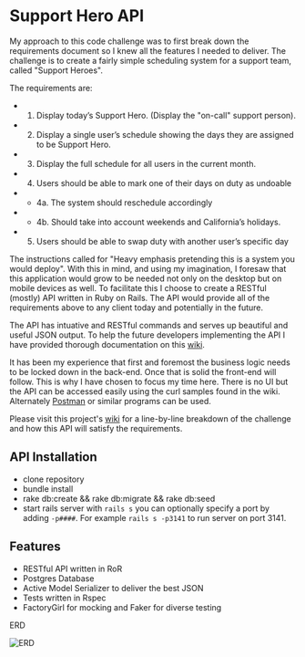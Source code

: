 # Support Hero API

My approach to this code challenge was to first break down the requirements document so I knew all the features I needed to deliver. The challenge is to create a fairly simple scheduling system for a support team, called "Support Heroes".  

The requirements are:

* 1. Display today’s Support Hero. (Display the "on-call" support person).
* 2. Display a single user’s schedule showing the days they are assigned to be Support Hero.
* 3. Display the full schedule for all users in the current month.
* 4. Users should be able to mark one of their days on duty as undoable
* - 4a. The system should reschedule accordingly
* - 4b. Should take into account weekends and California’s holidays.
* 5. Users should be able to swap duty with another user’s specific day

The instructions called for "Heavy emphasis pretending this is a system you would deploy". With this in mind, and using my imagination, I foresaw that this application would grow to be needed not only on the desktop but on mobile devices as well. To facilitate this I choose to create a RESTful (mostly) API written in Ruby on Rails. The API would provide all of the requirements above to any client today and potentially in the future.

The API has intuative and RESTful commands and serves up beautiful and useful JSON output. To help the future developers implementing the API I have provided thorough documentation on this <a href="https://github.com/danjohnson3141/support_hero/wiki">wiki</a>.

It has been my experience that first and foremost the business logic needs to be locked down in the back-end. Once that is solid the front-end will follow. This is why I have chosen to focus my time here. There is no UI but the API can be accessed easily using the curl samples found in the wiki. Alternately <a href="https://www.getpostman.com/">Postman</a> or similar programs can be used.

Please visit this project's <a href="https://github.com/danjohnson3141/support_hero/wiki">wiki</a> for a line-by-line breakdown of the challenge and how this API will satisfy the requirements.

## API Installation
* clone repository
* bundle install
* rake db:create && rake db:migrate && rake db:seed
* start rails server with `rails s` you can optionally specify a port by adding `-p####`. For example `rails s -p3141` to run server on port 3141.

## Features
* RESTful API written in RoR
* Postgres Database
* Active Model Serializer to deliver the best JSON
* Tests written in Rspec
* FactoryGirl for mocking and Faker for diverse testing

ERD

![ERD](http://s21.postimg.org/4geqs39jb/Screen_Shot_2015_09_03_at_2_28_23_PM.png)
